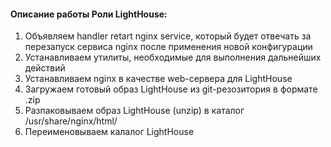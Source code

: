 #### Описание работы Роли LightHouse:

1. Объявляем handler retart nginx service, который будет отвечать за перезапуск сервиса nginx после применения новой конфигурации
2. Устанавливаем утилиты, необходимые для выполнения дальнейших действий
3. Устанавливаем nginx в качестве web-сервера для LightHouse
4. Загружаем готовый образ LightHouse из git-резозитория в формате .zip
5. Разпаковываем образ LightHouse (unzip) в каталог /usr/share/nginx/html/
6. Переименовываем калалог LightHouse